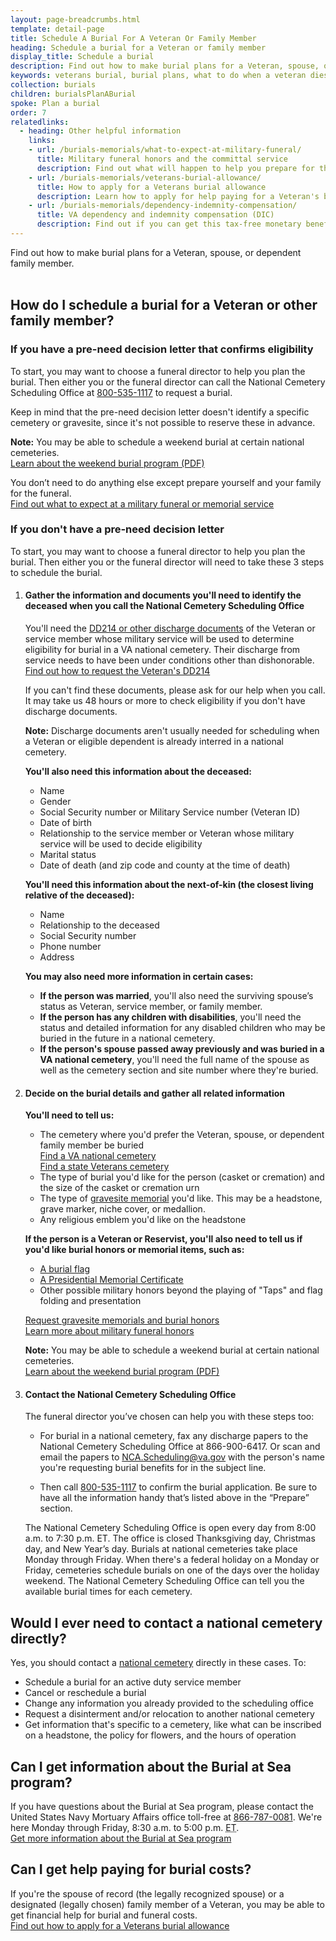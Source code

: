 ```yaml
---
layout: page-breadcrumbs.html
template: detail-page
title: Schedule A Burial For A Veteran Or Family Member
heading: Schedule a burial for a Veteran or family member 
display_title: Schedule a burial
description: Find out how to make burial plans for a Veteran, spouse, or dependent family member. Find out how to choose a funeral director, get information about Burial at Sea, and apply for financial support to help with burial costs. Learn what to do when a Veteran dies.
keywords: veterans burial, burial plans, what to do when a veteran dies
collection: burials
children: burialsPlanABurial
spoke: Plan a burial
order: 7
relatedlinks:
  - heading: Other helpful information
    links:
    - url: /burials-memorials/what-to-expect-at-military-funeral/
      title: Military funeral honors and the committal service
      description: Find out what will happen to help you prepare for this day.
    - url: /burials-memorials/veterans-burial-allowance/
      title: How to apply for a Veterans burial allowance
      description: Learn how to apply for help paying for a Veteran's burial and funeral costs.
    - url: /burials-memorials/dependency-indemnity-compensation/
      title: VA dependency and indemnity compensation (DIC)
      description: Find out if you can get this tax-free monetary benefit.
---
```


<div class="va-introtext">
Find out how to make burial plans for a Veteran, spouse, or dependent family member. 
</div>

<br>

## How do I schedule a burial for a Veteran or other family member?

### If you have a pre-need decision letter that confirms eligibility

To start, you may want to choose a funeral director to help you plan the burial. Then either you or the funeral director can call the National Cemetery Scheduling Office at <a href="tel:+18005351117">800-535-1117</a> to request a burial. 

Keep in mind that the pre-need decision letter doesn't identify a specific cemetery or gravesite, since it's not possible to reserve these in advance.

**Note:** You may be able to schedule a weekend burial at certain national cemeteries. <br>
[Learn about the weekend burial program (PDF)](https://www.cem.va.gov/cem/docs/factsheets/NCA_Weekend_Burial_Program.pdf)

You don’t need to do anything else except prepare yourself and your family for the funeral. <br>
[Find out what to expect at a military funeral or memorial service](/burials-memorials/what-to-expect-at-military-funeral/)

### If you don't have a pre-need decision letter

To start, you may want to choose a funeral director to help you plan the burial. Then either you or the funeral director will need to take these 3 steps to schedule the burial.

<ol class="process">
<li class="process-step list-one">

#### Gather the information and documents you'll need to identify the deceased when you call the National Cemetery Scheduling Office

You'll need the [DD214 or other discharge documents](https://www.cem.va.gov/CEM/hmm/discharge_documents.asp) of the Veteran or service member whose military service will be used to determine eligibility for burial in a VA national cemetery. Their discharge from service needs to have been under conditions other than dishonorable. <br>
 <a href="/records/get-military-service-records/#request-dd214">Find out how to request the Veteran's DD214</a>
 

If you can't find these documents, please ask for our help when you call. It may take us 48 hours or more to check eligibility if you don't have discharge documents. 

 **Note:** Discharge documents aren't usually needed for scheduling when a Veteran or eligible dependent is already interred in a national cemetery.

**You'll also need this information about the deceased:**

 - Name
 - Gender
 - Social Security number or Military Service number (Veteran ID)
 - Date of birth
 - Relationship to the service member or Veteran whose military service will be used to decide eligibility
 - Marital status
 - Date of death (and zip code and county at the time of death)

**You'll need this information about the next-of-kin (the closest living relative of the deceased):**

   - Name
   - Relationship to the deceased
   - Social Security number
   - Phone number
   - Address

**You may also need more information in certain cases:**

- **If the person was married**, you'll also need the surviving spouse’s status as Veteran, service member, or family member.
- **If the person has any children with disabilities**, you'll need the status and detailed information for any disabled children who may be buried in the future in a national cemetery.
- **If the person's spouse passed away previously and was buried in a VA national cemetery**, you'll need the full name of the spouse as well as the cemetery section and site number where they're buried.

 </li>

 <li class="process-step list-two">

#### Decide on the burial details and gather all related information

**You'll need to tell us:**

- The cemetery where you'd prefer the Veteran, spouse, or dependent family member be buried <br>
 [Find a VA national cemetery](/find-locations/)<br>
 [Find a state Veterans cemetery](https://www.cem.va.gov/grants/veterans_cemeteries.asp)
- The type of burial you'd like for the person (casket or cremation) and the size of the casket or cremation urn
- The type of [gravesite memorial](/burials-memorials/memorial-items/headstones-markers-medallions/) you'd like. This may be a headstone, grave marker, niche cover, or medallion.
- Any religious emblem you'd like on the headstone

**If the person is a Veteran or Reservist, you'll also need to tell us if you'd like burial honors or memorial items, such as:**
 - [A burial flag](/burials-memorials/memorial-items/burial-flags/)
 - [A Presidential Memorial Certificate](/burials-memorials/memorial-items/presidential-memorial-certificates/)
 - Other possible military honors beyond the playing of "Taps" and flag folding and presentation

 [Request gravesite memorials and burial honors](/burials-memorials/memorial-items/)<br>
 [Learn more about military funeral honors](https://www.cem.va.gov/CEM/military_funeral_honors.asp)
 
**Note:** You may be able to schedule a weekend burial at certain national cemeteries. <br>
[Learn about the weekend burial program (PDF)](https://www.cem.va.gov/cem/docs/factsheets/NCA_Weekend_Burial_Program.pdf)
</li>

<li class="process-step list-three">

#### Contact the National Cemetery Scheduling Office

The funeral director you’ve chosen can help you with these steps too:

- For burial in a national cemetery, fax any discharge papers to the National Cemetery Scheduling Office at 866-900-6417. Or scan and email the papers to [NCA.Scheduling@va.gov](mailto:NCA.Scheduling@va.gov) with the person's name you're requesting burial benefits for in the subject line.

- Then call <a href="tel:+18005351117">800-535-1117</a> to confirm the burial application. Be sure to have all the information handy that’s listed above in the “Prepare” section.

The National Cemetery Scheduling Office is open every day from 8:00 a.m. to 7:30 p.m. ET. The office is closed Thanksgiving day, Christmas day, and New Year’s day. Burials at national cemeteries take place Monday through Friday. When there's a federal holiday on a Monday or Friday, cemeteries schedule burials on one of the days over the holiday weekend. The National Cemetery Scheduling Office can tell you the available burial times for each cemetery.

</li>
</ol>

## Would I ever need to contact a national cemetery directly?

Yes, you should contact a [national cemetery](/find-locations/) directly in these cases. To:

- Schedule a burial for an active duty service member
- Cancel or reschedule a burial
- Change any information you already provided to the scheduling office
- Request a disinterment and/or relocation to another national cemetery
- Get information that's specific to a cemetery, like what can be inscribed on a headstone, the policy for flowers, and the hours of operation

## Can I get information about the Burial at Sea program?

If you have questions about the Burial at Sea program, please contact the United States Navy Mortuary Affairs office toll-free at <a href="tel:+18667870081">866-787-0081</a>. We're here Monday through Friday, 8:30 a.m. to 5:00 p.m. <abbr title="eastern time">ET</abbr>. <br>
[Get more information about the Burial at Sea program](https://www.cem.va.gov/cem/burial_benefits/burial_at_sea.asp)

## Can I get help paying for burial costs?

If you're the spouse of record (the legally recognized spouse) or a designated (legally chosen) family member of a Veteran, you may be able to get financial help for burial and funeral costs. <br>
[Find out how to apply for a Veterans burial allowance](/burials-memorials/veterans-burial-allowance/)
